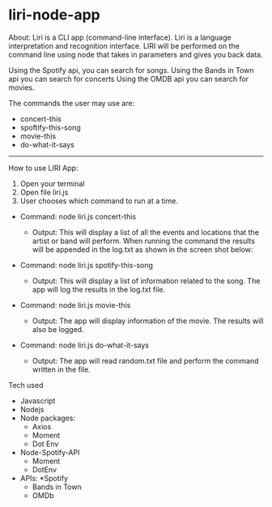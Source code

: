 # liri-node-app
About: Liri is a CLI app (command-line interface). Liri is a language interpretation and recognition interface. LIRI will be performed on the command line using node that takes in parameters and gives you back data.

Using the Spotify api, you can search for songs.
Using the Bands in Town api you can search for concerts
Using the OMDB api you can search for movies.


The commands the user may use are:
* concert-this
* spoftify-this-song
* movie-this
* do-what-it-says
---
How to use LIRI App:

1. Open your terminal
2. Open file liri.js 
3. User chooses which command to run at a time.

* Command:
node liri.js concert-this <name of band or artist>
    * Output: This will display a list of all the events and locations that the artist or band will perform. When running the command the results will be appended in the log.txt as shown in the screen shot below:

* Command: 
node liri.js spotify-this-song <name of song>
    * Output: This will display a list of information related to the song. The app will log the results in the log.txt file. 

* Command:
node liri.js movie-this <name of movie>
    * Output: The app will display information of the movie. The results will also be logged.

* Command:
node liri.js do-what-it-says
    * Output: The app will read random.txt file and perform the command written in the file.

Tech used
* Javascript
* Nodejs
* Node packages: 
    * Axios
    * Moment
    * Dot Env
* Node-Spotify-API
    * Moment
    * DotEnv
* APIs:
    *Spotify
    * Bands in Town
    * OMDb


